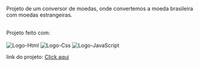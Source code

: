 <p>Projeto de um conversor de moedas, onde convertemos a moeda brasileira com moedas estrangeiras.</p>
<br>
Projeto feito com:
<br>
<br>
<img src="https://img.shields.io/badge/HTML5-E34F26?style=for-the-badge&logo=html5&logoColor=white" alt="Logo-Html" />
<img src="https://img.shields.io/badge/CSS3-1572B6?style=for-the-badge&logo=css3&logoColor=white" alt="Logo-Css" />
<img src="https://img.shields.io/badge/JavaScript-F7DF1E?style=for-the-badge&logo=javascript&logoColor=black" alt="Logo-JavaScript" /> 
<br>
<p>link do projeto: <a href="https://rafaelray0.github.io/Converso-de-Moedas/">Click aqui</a></p>
